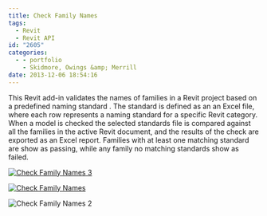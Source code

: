 ```yaml
---
title: Check Family Names
tags:
  - Revit
  - Revit API
id: "2605"
categories:
  - - portfolio
    - Skidmore, Owings &amp; Merrill
date: 2013-12-06 18:54:16
---
```


This Revit add-in validates the names of families in a Revit project based on a predefined naming standard . The standard is defined as an an Excel file, where each row represents a naming standard for a specific Revit category. When a model is checked the selected standards file is compared against all the families in the active Revit document, and the results of the check are exported as an Excel report. Families with at least one matching standard are show as passing, while any family no matching standards show as failed.

[![Check Family Names 3](http://www.ericanastas.com/wp-content/uploads/2013/12/Check-Family-Names-3-636x445.png)](Check-Family-Names-3.png)

[![Check Family Names](http://www.ericanastas.com/wp-content/uploads/2013/12/Check-Family-Names1-636x348.png)](Check-Family-Names1.png)

![Check Family Names 2](Check-Family-Names-2.png)
